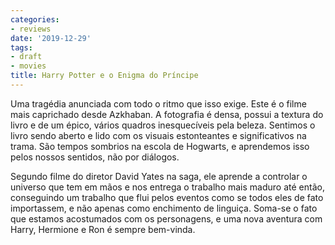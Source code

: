 ```yaml
---
categories:
- reviews
date: '2019-12-29'
tags:
- draft
- movies
title: Harry Potter e o Enigma do Príncipe
---
```


Uma tragédia anunciada com todo o ritmo que isso exige. Este é o filme mais caprichado desde Azkhaban. A fotografia é densa, possui a textura do livro e de um épico, vários quadros inesquecíveis pela beleza. Sentimos o livro sendo aberto e lido com os visuais estonteantes e significativos na trama. São tempos sombrios na escola de Hogwarts, e aprendemos isso pelos nossos sentidos, não por diálogos.

Segundo filme do diretor David Yates na saga, ele aprende a controlar o universo que tem em mãos e nos entrega o trabalho mais maduro até então, conseguindo um trabalho que flui pelos eventos como se todos eles de fato importassem, e não apenas como enchimento de linguiça. Soma-se o fato que estamos acostumados com os personagens, e uma nova aventura com Harry, Hermione e Ron é sempre bem-vinda.